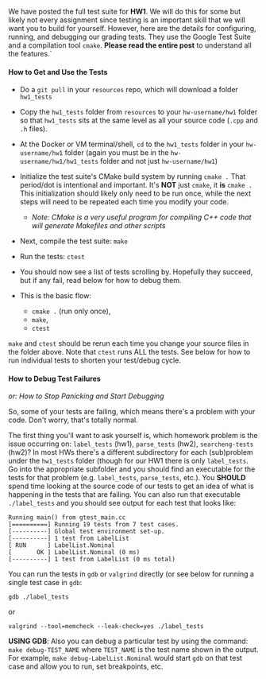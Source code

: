 We have posted the full test suite for **HW1**. We will do this for some but likely not every assignment since testing is an important skill that we will want you to build for yourself. However, here are the details for configuring, running, and debugging our grading tests. They use the Google Test Suite and a compilation tool `cmake`. **Please read the entire post** to understand all the features.`

#### How to Get and Use the Tests

*   Do a `git pull` in your `resources` repo, which will download a folder `hw1_tests`
    
*   Copy the `hw1_tests` folder from `resources` to your `hw-username/hw1` folder so that `hw1_tests` sits at the same level as all your source code (`.cpp` and `.h` files).
    
*   At the Docker or VM terminal/shell, `cd` to the `hw1_tests` folder in your `hw-username/hw1` folder (again you must be in the `hw-username/hw1/hw1_tests` folder and not just `hw-username/hw1`)
    
*   Initialize the test suite's CMake build system by running `cmake .`  That period/dot is intentional and important. It's **NOT** just `cmake`, it **is** `cmake .`  This initialization should likely only need to be run once, while the next steps will need to be repeated each time you modify your code.
    
    *   _Note: CMake is a very useful program for compiling C++ code that will generate Makefiles and other scripts_
        
*   Next, compile the test suite: `make`
    
*   Run the tests: `ctest`
    
*  You should now see a list of tests scrolling by. Hopefully they succeed, but if any fail, read below for how to debug them.

*   This is the basic flow:
    -  `cmake .` (run only once), 
    - `make`, 
    - `ctest`

`make` and `ctest` should be rerun each time you change your source files in the folder above. Note that `ctest` runs ALL the tests. See below for how to run individual tests to shorten your test/debug cycle.
    

#### How to Debug Test Failures

_or: How to Stop Panicking and Start Debugging_  
  
So, some of your tests are failing, which means there's a problem with your code. Don't worry, that's totally normal.  
  
The first thing you'll want to ask yourself is, which homework problem is the issue occurring on: `label_tests` (hw1), `parse_tests` (hw2), `searcheng-tests` (hw2)? In most HWs there's a different subdirectory for each (sub)problem under the `hw1_tests` folder (though for our HW1 there is only `label_tests`. Go into the appropriate subfolder and you should find an executable for the tests for that problem (e.g. `label_tests`, `parse_tests`, etc.). You **SHOULD** spend time looking at the source code of our tests to get an idea of what is happening in the tests that are failing. You can also run that executable `./label_tests` and you should see output for each test that looks like:

```
Running main() from gtest_main.cc
[==========] Running 19 tests from 7 test cases.
[----------] Global test environment set-up.
[----------] 1 test from LabelList
[ RUN      ] LabelList.Nominal
[       OK ] LabelList.Nominal (0 ms)
[----------] 1 test from LabelList (0 ms total)
```

You can run the tests in `gdb` or `valgrind` directly (or see below for running a single test case in `gdb`:

```
gdb ./label_tests
```

or

```
valgrind --tool=memcheck --leak-check=yes ./label_tests
```

**USING GDB**: Also you can debug a particular test by using the command: `make debug-TEST_NAME` where `TEST_NAME` is the test name shown in the output. For example, `make debug-LabelList.Nominal` would start `gdb` on that test case and allow you to run, set breakpoints, etc.

